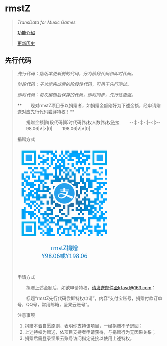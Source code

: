 # rmstZ
>*TransData for Music Games*
>
>[功能介绍](README.md)
>
>[更新历史](WHATSNEW.md)
## 先行代码
>*先行代码：指版本更新前的代码，分为阶段代码和即时代码。*
>
>*阶段代码：子功能完成后的阶段性代码，可用于先行测试。*
>
>*即时代码：每次编辑后保存的代码，即时同步，先行性更强。*
>
>**　　现对rmstZ项目予以捐赠者，如捐赠金额刚好为下述金额，经申请赠送对应先行代码尝鲜特权！**
>
>　　捐赠金额|阶段代码|即时代码|特权人数|特权链接
>　　--:|:-:|:-:|--:|:--
>　　98.06|√|×|0|
>　　198.06|√|√|0|
>
> 捐赠方式
> 
> ![使用支付宝app扫一扫](donation_alipay.png "rmstZ捐赠")
> 
> 申请方式
> 
> 　　捐赠上述金额后，如欲申请特权，请发送邮件至lrfasd@163.com：
> 
> 　　标题“rmstZ先行代码尝鲜特权申请”，内容“支付宝账号，捐赠付款订单号，QQ号，常用邮箱，坚果云账号”。
> 
> 注意事项
>
>1. 捐赠本着自愿原则，表明你支持该项目，一经捐赠不予退回；
>2. 上述特权为赠送，依项目支持者申请获得，与捐赠行为无因果关系；
>3. 捐赠后需登录坚果云账号访问指定链接以使用上述特权。

